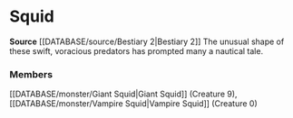 ﻿---
creature_family: Squid
id: '155'
name: Squid
rarity: Common
source: '[[DATABASE/source/Bestiary 2|Bestiary 2]]'
type: Creature Family

---
# Squid

**Source** [[DATABASE/source/Bestiary 2|Bestiary 2]] 
The unusual shape of these swift, voracious predators has prompted many a nautical tale.

### Members

[[DATABASE/monster/Giant Squid|Giant Squid]] (Creature 9), [[DATABASE/monster/Vampire Squid|Vampire Squid]] (Creature 0)